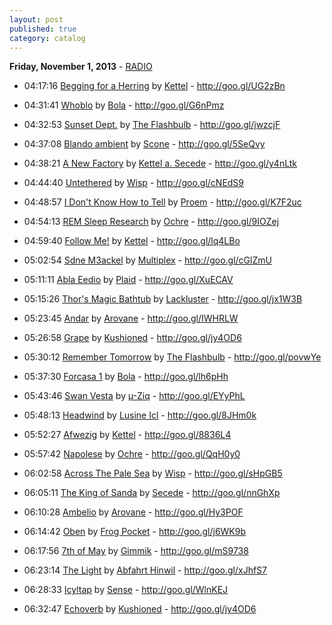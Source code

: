 ```yaml
---
layout: post
published: true
category: catalog
---
```


**Friday, November  1, 2013** - [RADIO](/2013/11/01/kettel-radio)

*   04:17:16  [Begging for a Herring](http://goo.gl/8HLPP) by [Kettel](http://www.last.fm/music/Kettel) - http://goo.gl/UG2zBn

*   04:31:41  [Whoblo](http://goo.gl/Qduwwh) by [Bola](http://www.last.fm/music/Bola) - http://goo.gl/G6nPmz

*   04:32:53  [Sunset Dept.](http://goo.gl/CQnaWx) by [The Flashbulb](http://www.last.fm/music/The+Flashbulb) - http://goo.gl/jwzcjF

*   04:37:08  [Blando ambient](http://goo.gl/axFrQs) by [Scone](http://www.last.fm/music/Scone) - http://goo.gl/5SeQvy

*   04:38:21  [A New Factory](http://goo.gl/OUFR5U) by [Kettel a. Secede](http://www.last.fm/music/Kettel+a.+Secede) - http://goo.gl/y4nLtk

*   04:44:40  [Untethered](http://goo.gl/jhvsEy) by [Wisp](http://www.last.fm/music/Wisp) - http://goo.gl/cNEdS9

*   04:48:57  [I Don't Know How to Tell](http://goo.gl/8hWAM2) by [Proem](http://www.last.fm/music/Proem) - http://goo.gl/K7F2uc

*   04:54:13  [REM Sleep Research](http://goo.gl/xN7Hxk) by [Ochre](http://www.last.fm/music/Ochre) - http://goo.gl/9IOZej

*   04:59:40  [Follow Me!](http://goo.gl/XO4HM6) by [Kettel](http://www.last.fm/music/Kettel) - http://goo.gl/lq4LBo

*   05:02:54  [Sdne M3ackel](http://goo.gl/TxX2Sf) by [Multiplex](http://www.last.fm/music/Multiplex) - http://goo.gl/cGlZmU

*   05:11:11  [Abla Eedio](http://goo.gl/s5ie2J) by [Plaid](http://www.last.fm/music/Plaid) - http://goo.gl/XuECAV

*   05:15:26  [Thor's Magic Bathtub](http://goo.gl/NAjjHK) by [Lackluster](http://www.last.fm/music/Lackluster) - http://goo.gl/jx1W3B

*   05:23:45  [Andar](http://goo.gl/pD4Tg6) by [Arovane](http://www.last.fm/music/Arovane) - http://goo.gl/IWHRLW

*   05:26:58  [Grape](http://goo.gl/QYQq9W) by [Kushioned](http://www.last.fm/music/Kushioned) - http://goo.gl/jy4OD6

*   05:30:12  [Remember Tomorrow](http://goo.gl/6pg00k) by [The Flashbulb](http://www.last.fm/music/The+Flashbulb) - http://goo.gl/povwYe

*   05:37:30  [Forcasa 1](http://goo.gl/0qOeEX) by [Bola](http://www.last.fm/music/Bola) - http://goo.gl/lh6pHh

*   05:43:46  [Swan Vesta](http://goo.gl/Il7jW5) by [µ-Ziq](http://www.last.fm/music/µ-Ziq) - http://goo.gl/EYyPhL

*   05:48:13  [Headwind](http://goo.gl/l1DfEh) by [Lusine Icl](http://www.last.fm/music/Lusine+Icl) - http://goo.gl/8JHm0k

*   05:52:27  [Afwezig](http://goo.gl/ZIrG4v) by [Kettel](http://www.last.fm/music/Kettel) - http://goo.gl/8836L4

*   05:57:42  [Napolese](http://goo.gl/ZVmDMn) by [Ochre](http://www.last.fm/music/Ochre) - http://goo.gl/QqH0y0

*   06:02:58  [Across The Pale Sea](http://goo.gl/u7goXC) by [Wisp](http://www.last.fm/music/Wisp) - http://goo.gl/sHpGB5

*   06:05:11  [The King of Sanda](http://goo.gl/1qbxJl) by [Secede](http://www.last.fm/music/Secede) - http://goo.gl/nnGhXp

*   06:10:28  [Ambelio](http://goo.gl/XnFhi8) by [Arovane](http://www.last.fm/music/Arovane) - http://goo.gl/Hy3POF

*   06:14:42  [Oben](http://goo.gl/YZhY0c) by [Frog Pocket](http://www.last.fm/music/Frog+Pocket) - http://goo.gl/j6WK9b

*   06:17:56  [7th of May](http://goo.gl/SxYbQs) by [Gimmik](http://www.last.fm/music/Gimmik) - http://goo.gl/mS9738

*   06:23:14  [The Light](http://goo.gl/IdfR50) by [Abfahrt Hinwil](http://www.last.fm/music/Abfahrt+Hinwil) - http://goo.gl/xJhfS7

*   06:28:33  [Icyltap](http://goo.gl/gzfL37) by [Sense](http://www.last.fm/music/Sense) - http://goo.gl/WlnKEJ

*   06:32:47  [Echoverb](http://goo.gl/IFBf8p) by [Kushioned](http://www.last.fm/music/Kushioned) - http://goo.gl/jy4OD6

